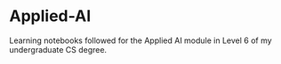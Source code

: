 # Applied-AI
Learning notebooks followed for the Applied AI module in Level 6 of my undergraduate CS degree.
